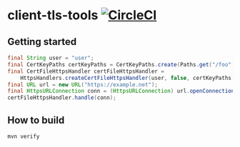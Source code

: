 # client-tls-tools [![CircleCI](https://circleci.com/gh/spotify/client-tls-tools.svg?style=svg&circle-token=89c903359be012a0295ce44da66278125976f688)](https://circleci.com/gh/spotify/client-tls-tools)


## Getting started

```java
final String user = "user";
final CertKeyPaths certKeyPaths = CertKeyPaths.create(Paths.get("/foo"), Paths.get("/bar"));
final CertFileHttpsHandler certFileHttpsHandler =
    HttpsHandlers.createCertFileHttpsHandler(user, false, certKeyPaths);
final URL url = new URL("https://example.net");
final HttpsURLConnection conn = (HttpsURLConnection) url.openConnection();
certFileHttpsHandler.handle(conn);
```

## How to build

`mvn verify`
